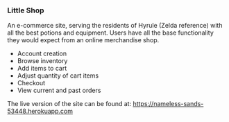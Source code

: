 ### Little Shop

An e-commerce site, serving the residents of Hyrule (Zelda reference) with all the best potions and equipment. Users have all the base functionality they would expect from an online merchandise shop.

+ Account creation
+ Browse inventory
+ Add items to cart
+ Adjust quantity of cart items
+ Checkout
+ View current and past orders

The live version of the site can be found at: https://nameless-sands-53448.herokuapp.com
